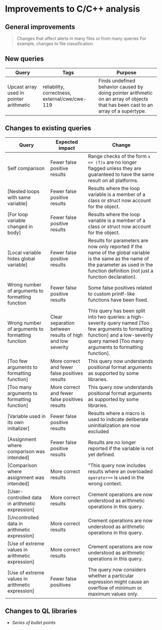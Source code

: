 # Improvements to C/C++ analysis

## General improvements

> Changes that affect alerts in many files or from many queries
> For example, changes to file classification

## New queries

| **Query**                   | **Tags**  | **Purpose**                                                        |
|-----------------------------|-----------|--------------------------------------------------------------------|
| Upcast array used in pointer arithmetic | reliability, correctness, external/cwe/cwe-119 | Finds undefined behavior caused by doing pointer arithmetic on an array of objects that has been cast to an array of a supertype. |

## Changes to existing queries

| **Query**                  | **Expected impact**    | **Change**                                                       |
|----------------------------|------------------------|------------------------------------------------------------------|
| Self comparison | Fewer false positive results | Range checks of the form `x == (T)x` are no longer flagged unless they are guaranteed to have the same result on all platforms. |
| [Nested loops with same variable] | Fewer false positive results | Results where the loop variable is a member of a class or struct now account for the object. |
| [For loop variable changed in body] | Fewer false positive results | Results where the loop variable is a member of a class or struct now account for the object. |
| [Local variable hides global variable] | Fewer false positive results | Results for parameters are now only reported if the name of the global variable is the same as the name of the parameter as used in the function definition (not just a function declaration). |
| Wrong number of arguments to formatting function | Fewer false positive results | Some false positives related to custom printf-like functions have been fixed. |
| Wrong number of arguments to formatting function | Clear separation between results of high and low severity | This query has been split into two queries: a high-severity query named [Too few arguments to formatting function] and a low-severity query named [Too many arguments to formatting function]. |
| [Too few arguments to formatting function] | More correct and fewer false positives results | This query now understands positional format arguments as supported by some libraries. |
| [Too many arguments to formatting function] | More correct and fewer false positives results | This query now understands positional format arguments as supported by some libraries. |
| [Variable used in its own initializer] | Fewer false positive results | Results where a macro is used to indicate deliberate uninitialization are now excluded |
| [Assignment where comparison was intended] | Fewer false positive results | Results are no longer reported if the variable is not yet defined. |
| [Comparison where assignment was intended] | More correct results | "This query now includes results where an overloaded `operator==` is used in the wrong context. |
| [User-controlled data in arithmetic expression] | More correct results | Crement operations are now understood as arithmetic operations in this query. |
| [Uncontrolled data in arithmetic expression] | More correct results | Crement operations are now understood as arithmetic operations in this query. |
| [Use of extreme values in arithmetic expression] | More correct results | Crement operations are now understood as arithmetic operations in this query. |
| [Use of extreme values in arithmetic expression] | Fewer false positives | The query now considers whether a particular expression might cause an overflow of minimum or maximum values only. |
 
## Changes to QL libraries

* *Series of bullet points*

